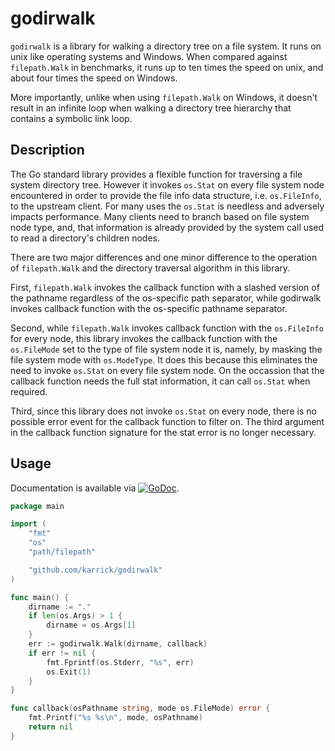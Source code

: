 # godirwalk

`godirwalk` is a library for walking a directory tree on a file system. It
runs on unix like operating systems and Windows. When compared against
`filepath.Walk` in benchmarks, it runs up to ten times the speed on unix, and
about four times the speed on Windows.

More importantly, unlike when using `filepath.Walk` on Windows, it doesn't
result in an infinite loop when walking a directory tree hierarchy that
contains a symbolic link loop.

## Description

The Go standard library provides a flexible function for traversing a
file system directory tree. However it invokes `os.Stat` on every file
system node encountered in order to provide the file info data
structure, i.e. `os.FileInfo`, to the upstream client. For many uses
the `os.Stat` is needless and adversely impacts performance. Many
clients need to branch based on file system node type, and, that
information is already provided by the system call used to read a
directory's children nodes.

There are two major differences and one minor difference to the
operation of `filepath.Walk` and the directory traversal algorithm in
this library.

First, `filepath.Walk` invokes the callback function with a slashed
version of the pathname regardless of the os-specific path separator,
while godirwalk invokes callback function with the os-specific
pathname separator.

Second, while `filepath.Walk` invokes callback function with the
`os.FileInfo` for every node, this library invokes the callback
function with the `os.FileMode` set to the type of file system node it
is, namely, by masking the file system mode with `os.ModeType`. It
does this because this eliminates the need to invoke `os.Stat` on
every file system node. On the occassion that the callback function
needs the full stat information, it can call `os.Stat` when required.

Third, since this library does not invoke `os.Stat` on every node,
there is no possible error event for the callback function to filter
on. The third argument in the callback function signature for the stat
error is no longer necessary.

## Usage

Documentation is available via
[![GoDoc](https://godoc.org/github.com/karrick/godirwalk?status.svg)](https://godoc.org/github.com/karrick/godirwalk).

```Go
package main

import (
	"fmt"
	"os"
	"path/filepath"

	"github.com/karrick/godirwalk"
)

func main() {
	dirname := "."
	if len(os.Args) > 1 {
		dirname = os.Args[1]
	}
	err := godirwalk.Walk(dirname, callback)
	if err != nil {
		fmt.Fprintf(os.Stderr, "%s", err)
		os.Exit(1)
	}
}

func callback(osPathname string, mode os.FileMode) error {
	fmt.Printf("%s %s\n", mode, osPathname)
	return nil
}
```
